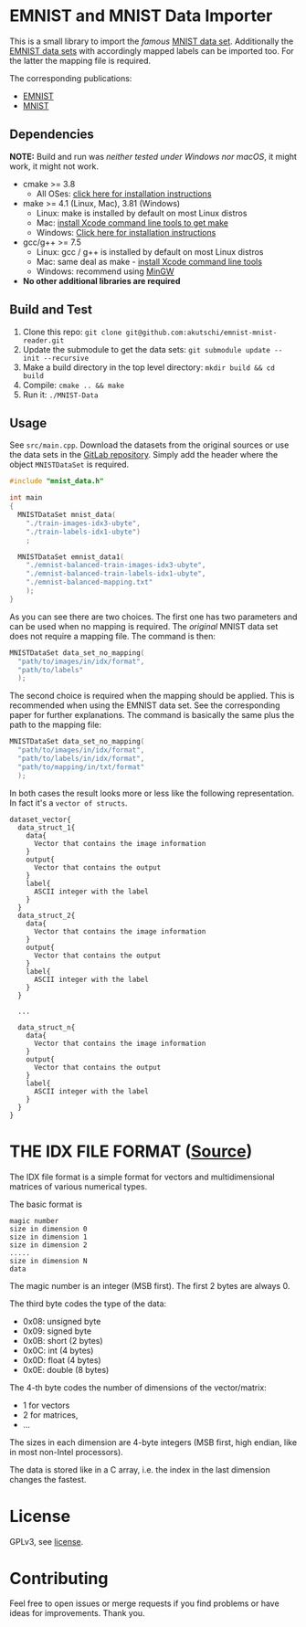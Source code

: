 # EMNIST and MNIST Data Importer

This is a small library to import the _famous_ [MNIST data set](https://web.archive.org/web/20210302011733/http://yann.lecun.com/exdb/mnist/).
Additionally the [EMNIST data sets](https://www.nist.gov/itl/products-and-services/emnist-dataset) with accordingly mapped labels can be imported too. 
For the latter the mapping file is required. 

The corresponding publications:

- [EMNIST](https://arxiv.org/abs/1702.05373)
- [MNIST](https://ieeexplore.ieee.org/document/726791)

## Dependencies

**NOTE:** Build and run was _neither tested under Windows nor macOS_, it might work, it might not work.

* cmake >= 3.8
  * All OSes: [click here for installation instructions](https://cmake.org/install/)
* make >= 4.1 (Linux, Mac), 3.81 (Windows)
  * Linux: make is installed by default on most Linux distros
  * Mac: [install Xcode command line tools to get make](https://developer.apple.com/xcode/features/)
  * Windows: [Click here for installation instructions](http://gnuwin32.sourceforge.net/packages/make.htm)
* gcc/g++ >= 7.5
  * Linux: gcc / g++ is installed by default on most Linux distros
  * Mac: same deal as make - [install Xcode command line tools](https://developer.apple.com/xcode/features/)
  * Windows: recommend using [MinGW](http://www.mingw.org/)
* **No other additional libraries are required**

## Build and Test

1. Clone this repo: `git clone git@github.com:akutschi/emnist-mnist-reader.git`
1. Update the submodule to get the data sets: `git submodule update --init --recursive`
2. Make a build directory in the top level directory: `mkdir build && cd build`
3. Compile: `cmake .. && make`
4. Run it: `./MNIST-Data`

## Usage

See `src/main.cpp`. 
Download the datasets from the original sources or use the data sets in the [GitLab repository](https://gitlab.com/akutschi/emnist-mnist-data/-/tree/main).
Simply add the header where the object `MNISTDataSet` is required.

```cpp
#include "mnist_data.h"

int main 
{
  MNISTDataSet mnist_data(
    "./train-images-idx3-ubyte", 
    "./train-labels-idx1-ubyte")
    ;

  MNISTDataSet emnist_data1(
    "./emnist-balanced-train-images-idx3-ubyte", 
    "./emnist-balanced-train-labels-idx1-ubyte",
    "./emnist-balanced-mapping.txt"
    );
}
```

As you can see there are two choices. 
The first one has two parameters and can be used when no mapping is required.
The _original_ MNIST data set does not require a mapping file.
The command is then: 

```cpp
MNISTDataSet data_set_no_mapping(
  "path/to/images/in/idx/format",
  "path/to/labels"
  );
```

The second choice is required when the mapping should be applied. 
This is recommended when using the EMNIST data set.
See the corresponding paper for further explanations.
The command is basically the same plus the path to the mapping file:

```cpp
MNISTDataSet data_set_no_mapping(
  "path/to/images/in/idx/format",
  "path/to/labels/in/idx/format",
  "path/to/mapping/in/txt/format"
  );
```

In both cases the result looks more or less like the following representation. In fact it's a `vector of structs`.

```
dataset_vector{
  data_struct_1{
    data{
      Vector that contains the image information
    }
    output{
      Vector that contains the output
    }
    label{
      ASCII integer with the label
    }
  }
  data_struct_2{
    data{
      Vector that contains the image information
    }
    output{
      Vector that contains the output
    }
    label{
      ASCII integer with the label
    }
  }

  ...

  data_struct_n{
    data{
      Vector that contains the image information
    }
    output{
      Vector that contains the output
    }
    label{
      ASCII integer with the label
    }
  }
}
```

# THE IDX FILE FORMAT ([Source](https://web.archive.org/web/20210302011733/http://yann.lecun.com/exdb/mnist/))

The IDX file format is a simple format for vectors and multidimensional matrices of various numerical types.

The basic format is

```
magic number
size in dimension 0
size in dimension 1
size in dimension 2
.....
size in dimension N
data
```

The magic number is an integer (MSB first). The first 2 bytes are always 0.

The third byte codes the type of the data:
- 0x08: unsigned byte
- 0x09: signed byte
- 0x0B: short (2 bytes)
- 0x0C: int (4 bytes)
- 0x0D: float (4 bytes)
- 0x0E: double (8 bytes)

The 4-th byte codes the number of dimensions of the vector/matrix: 
- 1 for vectors
- 2 for matrices, 
- ...


The sizes in each dimension are 4-byte integers (MSB first, high endian, like in most non-Intel processors).

The data is stored like in a C array, i.e. the index in the last dimension changes the fastest. 

# License

GPLv3, see [license](./LICENSE).

# Contributing

Feel free to open issues or merge requests if you find problems or have ideas for improvements. Thank you.
